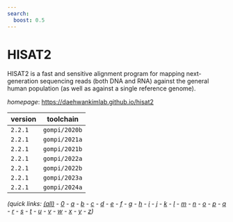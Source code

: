 ```yaml
---
search:
  boost: 0.5
---
```

# HISAT2

HISAT2 is a fast and sensitive alignment program for mapping next-generation sequencing reads  (both DNA and RNA) against the general human population (as well as against a single reference genome).

*homepage*: <https://daehwankimlab.github.io/hisat2>

version | toolchain
--------|----------
``2.2.1`` | ``gompi/2020b``
``2.2.1`` | ``gompi/2021a``
``2.2.1`` | ``gompi/2021b``
``2.2.1`` | ``gompi/2022a``
``2.2.1`` | ``gompi/2022b``
``2.2.1`` | ``gompi/2023a``
``2.2.1`` | ``gompi/2024a``


*(quick links: [(all)](../index.md) - [0](../0/index.md) - [a](../a/index.md) - [b](../b/index.md) - [c](../c/index.md) - [d](../d/index.md) - [e](../e/index.md) - [f](../f/index.md) - [g](../g/index.md) - [h](../h/index.md) - [i](../i/index.md) - [j](../j/index.md) - [k](../k/index.md) - [l](../l/index.md) - [m](../m/index.md) - [n](../n/index.md) - [o](../o/index.md) - [p](../p/index.md) - [q](../q/index.md) - [r](../r/index.md) - [s](../s/index.md) - [t](../t/index.md) - [u](../u/index.md) - [v](../v/index.md) - [w](../w/index.md) - [x](../x/index.md) - [y](../y/index.md) - [z](../z/index.md))*

